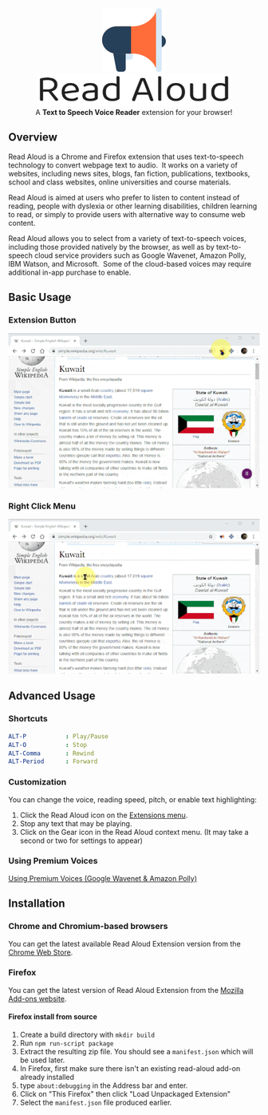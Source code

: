 
<div align="center">
	<img src="img/icon.png" width="128" height="128">
	<br>
	<img src="docs/images/logo-text-trans.png" width="391" height="66">
	<br>
	A <b>Text to Speech Voice Reader</b> extension for your browser!
</div>

## Overview
Read Aloud is a Chrome and Firefox extension that uses text-to-speech technology to convert webpage text to audio.&nbsp; It works on a variety of websites, including news sites, blogs, fan fiction, publications, textbooks, school and class websites, online universities and course materials.

Read Aloud is aimed at users who prefer to listen to content instead of reading, people with dyslexia or other learning disabilities, children learning to read, or simply to provide users with alternative way to consume web content.

Read Aloud allows you to select from a variety of text-to-speech voices, including those provided natively by the browser, as well as by text-to-speech cloud service providers such as Google Wavenet, Amazon Polly, IBM Watson, and Microsoft.&nbsp; Some of the cloud-based voices may require additional in-app purchase to enable.

## Basic Usage

### Extension Button
<img src="docs/images/demo-extension-button.gif">

### Right Click Menu
<img src="docs/images/demo-right-click.gif">


## Advanced Usage

### Shortcuts

```yaml
ALT-P           : Play/Pause
ALT-O           : Stop
ALT-Comma       : Rewind
ALT-Period      : Forward
```

### Customization

You can change the voice, reading speed, pitch, or enable text highlighting:

1. Click the Read Aloud icon on the [Extensions menu](https://i.imgur.com/KTqFZ3Q.png).
2. Stop any text that may be playing.
3. Click on the Gear icon in the Read Aloud context menu. (It may take a second or two for settings to appear)


### Using Premium Voices
[Using Premium Voices (Google Wavenet & Amazon Polly)](docs/usage/premium-voices.md)


## Installation

### Chrome and Chromium-based browsers
You can get the latest available Read Aloud Extension version from the [Chrome Web Store](https://chrome.google.com/webstore/detail/read-aloud-a-text-to-spee/hdhinadidafjejdhmfkjgnolgimiaplp).

### Firefox
You can get the latest version of Read Aloud Extension from the [Mozilla Add-ons website](https://addons.mozilla.org/en-US/firefox/addon/read-aloud/).

#### Firefox install from source

1. Create a build directory with `mkdir build`
2. Run `npm run-script package`
3. Extract the resulting zip file. You should see a `manifest.json` which will be used later.
4. In Firefox, first make sure there isn't an existing read-aloud add-on already installed
5. type `about:debugging` in the Address bar and enter.
6. Click on "This Firefox" then click "Load Unpackaged Extension"
7. Select the `manifest.json` file produced earlier.
